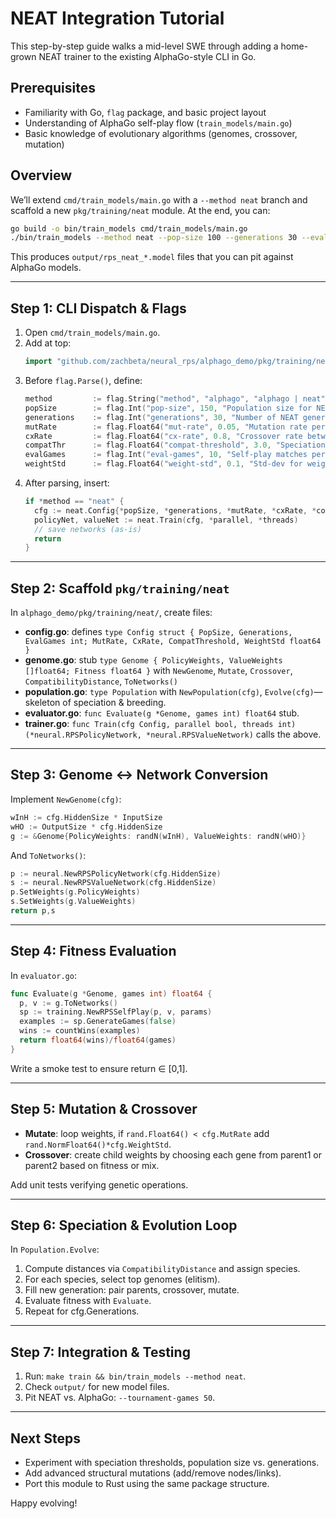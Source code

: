 # NEAT Integration Tutorial

This step-by-step guide walks a mid-level SWE through adding a home-grown NEAT trainer to the existing AlphaGo-style CLI in Go.

## Prerequisites
- Familiarity with Go, `flag` package, and basic project layout
- Understanding of AlphaGo self-play flow (`train_models/main.go`)
- Basic knowledge of evolutionary algorithms (genomes, crossover, mutation)

## Overview
We’ll extend `cmd/train_models/main.go` with a `--method neat` branch and scaffold a new `pkg/training/neat` module. At the end, you can:

```bash
go build -o bin/train_models cmd/train_models/main.go
./bin/train_models --method neat --pop-size 100 --generations 30 --eval-games 10
``` 

This produces `output/rps_neat_*.model` files that you can pit against AlphaGo models.

---

## Step 1: CLI Dispatch & Flags

1. Open `cmd/train_models/main.go`.
2. Add at top:
   ```go
   import "github.com/zachbeta/neural_rps/alphago_demo/pkg/training/neat"
   ```
3. Before `flag.Parse()`, define:
   ```go
   method         := flag.String("method", "alphago", "alphago | neat")
   popSize        := flag.Int("pop-size", 150, "Population size for NEAT")
   generations    := flag.Int("generations", 30, "Number of NEAT generations")
   mutRate        := flag.Float64("mut-rate", 0.05, "Mutation rate per gene")
   cxRate         := flag.Float64("cx-rate", 0.8, "Crossover rate between parents")
   compatThr      := flag.Float64("compat-threshold", 3.0, "Speciation distance threshold")
   evalGames      := flag.Int("eval-games", 10, "Self-play matches per genome")
   weightStd      := flag.Float64("weight-std", 0.1, "Std-dev for weight mutations")
   ```
4. After parsing, insert:
   ```go
   if *method == "neat" {
     cfg := neat.Config{*popSize, *generations, *mutRate, *cxRate, *compatThr, *evalGames, *weightStd}
     policyNet, valueNet := neat.Train(cfg, *parallel, *threads)
     // save networks (as-is)
     return
   }
   ```

---

## Step 2: Scaffold `pkg/training/neat`

In `alphago_demo/pkg/training/neat/`, create files:

- **config.go**: defines `type Config struct { PopSize, Generations, EvalGames int; MutRate, CxRate, CompatThreshold, WeightStd float64 }`
- **genome.go**: stub `type Genome { PolicyWeights, ValueWeights []float64; Fitness float64 }` with `NewGenome`, `Mutate`, `Crossover`, `CompatibilityDistance`, `ToNetworks()`
- **population.go**: `type Population` with `NewPopulation(cfg)`, `Evolve(cfg)`—skeleton of speciation & breeding.
- **evaluator.go**: `func Evaluate(g *Genome, games int) float64` stub.
- **trainer.go**: `func Train(cfg Config, parallel bool, threads int) (*neural.RPSPolicyNetwork, *neural.RPSValueNetwork)` calls the above.

---

## Step 3: Genome ↔ Network Conversion

Implement `NewGenome(cfg)`:
```go
wInH := cfg.HiddenSize * InputSize
wHO := OutputSize * cfg.HiddenSize
g := &Genome{PolicyWeights: randN(wInH), ValueWeights: randN(wHO)}
```
And `ToNetworks()`:
```go
p := neural.NewRPSPolicyNetwork(cfg.HiddenSize)
s := neural.NewRPSValueNetwork(cfg.HiddenSize)
p.SetWeights(g.PolicyWeights)
s.SetWeights(g.ValueWeights)
return p,s
```

---

## Step 4: Fitness Evaluation

In `evaluator.go`:
```go
func Evaluate(g *Genome, games int) float64 {
  p, v := g.ToNetworks()
  sp := training.NewRPSSelfPlay(p, v, params)
  examples := sp.GenerateGames(false)
  wins := countWins(examples)
  return float64(wins)/float64(games)
}
```
Write a smoke test to ensure return ∈ [0,1].

---

## Step 5: Mutation & Crossover

- **Mutate**: loop weights, if `rand.Float64() < cfg.MutRate` add `rand.NormFloat64()*cfg.WeightStd`.
- **Crossover**: create child weights by choosing each gene from parent1 or parent2 based on fitness or mix.

Add unit tests verifying genetic operations.

---

## Step 6: Speciation & Evolution Loop

In `Population.Evolve`:
1. Compute distances via `CompatibilityDistance` and assign species.
2. For each species, select top genomes (elitism).
3. Fill new generation: pair parents, crossover, mutate.
4. Evaluate fitness with `Evaluate`.
5. Repeat for cfg.Generations.

---

## Step 7: Integration & Testing

1. Run: `make train && bin/train_models --method neat`.
2. Check `output/` for new model files.
3. Pit NEAT vs. AlphaGo: `--tournament-games 50`.

---

## Next Steps
- Experiment with speciation thresholds, population size vs. generations.
- Add advanced structural mutations (add/remove nodes/links).
- Port this module to Rust using the same package structure.

Happy evolving!

